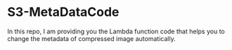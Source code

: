 # S3-MetaDataCode
In this repo, I am providing you the Lambda function code that helps you to change the metadata of compressed image automatically. 
